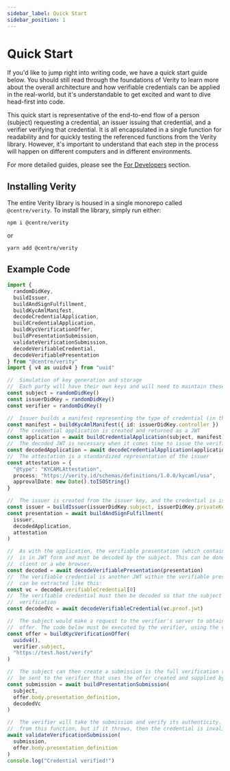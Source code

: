 ```yaml
---
sidebar_label: Quick Start
sidebar_position: 1
---
```


# Quick Start

If you'd like to jump right into writing code, we have a quick start guide below. You should still read through the foundations of Verity to learn more about the overall architecture and how verifiable credentials can be applied in the real-world, but it's understandable to get excited and want to dive head-first into code.

This quick start is representative of the end-to-end flow of a person (subject) requesting a credential, an issuer issuing that credential, and a verifier verifying that credential. It is all encapsulated in a single function for readability and for quickly testing the referenced functions from the Verity library. However, it's important to understand that each step in the process will happen on different computers and in different environments.

For more detailed guides, please see the [For Developers](./developers/getting-started.md) section.

## Installing Verity

The entire Verity library is housed in a single monorepo called `@centre/verity`. To install the library, simply run either:

`npm i @centre/verity`

or

`yarn add @centre/verity`

## Example Code

```ts
import {
  randomDidKey,
  buildIssuer,
  buildAndSignFulfillment,
  buildKycAmlManifest,
  decodeCredentialApplication,
  buildCredentialApplication,
  buildKycVerificationOffer,
  buildPresentationSubmission,
  validateVerificationSubmission,
  decodeVerifiableCredential,
  decodeVerifiablePresentation
} from "@centre/verity"
import { v4 as uuidv4 } from "uuid"

//  Simulation of key generation and storage
//  Each party will have their own keys and will need to maintain these
const subject = randomDidKey()
const issuerDidKey = randomDidKey()
const verifier = randomDidKey()

//  Issuer builds a manifest representing the type of credential (in this case a KYCAML credential)
const manifest = buildKycAmlManifest({ id: issuerDidKey.controller })
//  The credential application is created and returned as a JWT
const application = await buildCredentialApplication(subject, manifest)
//  The decoded JWT is necessary when it comes time to issue the verifiable presentation which will include this credential
const decodedApplication = await decodeCredentialApplication(application)
//  The attestation is a standardized representation of the issuer
const attestation = {
  "@type": "KYCAMLAttestation",
  process: "https://verity.id/schemas/definitions/1.0.0/kycaml/usa",
  approvalDate: new Date().toISOString()
}

//  The issuer is created from the issuer key, and the credential is issued
const issuer = buildIssuer(issuerDidKey.subject, issuerDidKey.privateKey)
const presentation = await buildAndSignFulfillment(
  issuer,
  decodedApplication,
  attestation
)

//  As with the application, the verifiable presentation (which contains the credential)
//  is in JWT form and must be decoded by the subject. This can be done in a mobile app
//  client or a wbe browser.
const decoded = await decodeVerifiablePresentation(presentation)
//  The verifiable credential is another JWT within the verifiable presentation and
//  can be extracted like this:
const vc = decoded.verifiableCredential[0]
//  The verifiable credential must then be decoded so that the subject can request
//  verification
const decodedVc = await decodeVerifiableCredential(vc.proof.jwt)

//  The subject would make a request to the verifier's server to obtain the verification
//  offer. The code below must be executed by the verifier, using the verifier's key.
const offer = buildKycVerificationOffer(
  uuidv4(),
  verifier.subject,
  "https://test.host/verify"
)

//  The subject can then create a submission is the full verification request which would
//  be sent to the verifier that uses the offer created and supplied by the verifier
const submission = await buildPresentationSubmission(
  subject,
  offer.body.presentation_definition,
  decodedVc
)

//  The verifier will take the submission and verify its authenticity. There is no response
//  from this function, but if it throws, then the credential is invalid.
await validateVerificationSubmission(
  submission,
  offer.body.presentation_definition
)
console.log("Credential verified!")
```
